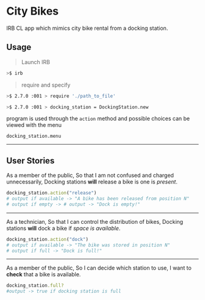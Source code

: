 # City Bikes

IRB CL app which mimics city bike rental from a docking station.

## Usage

>Launch IRB

```bash
>$ irb
```

>require and specify

```bash
>$ 2.7.0 :001 > require './path_to_file'

>$ 2.7.0 :001 > docking_station = DockingStation.new
```

program is used through the `action` method and possible choices can be viewed with the menu

`docking_station.menu`

---

## User Stories

As a member of the public,
So that I am not confused and charged unnecessarily,
Docking stations **will** release a bike is one is _present_.

```ruby
docking_station.action("release")
# output if available -> "A bike has been released from position N"
# output if empty -> # output -> "Dock is empty!"
```

---

As a technician,
So that I can control the distribution of bikes,
Docking stations **will** dock a bike if  _space is available_.

```ruby
docking_station.action("dock")
# output if available -> "The bike was stored in position N"
# output if full -> "Dock is full!"
```

---

As a member of the public,
So I can decide which station to use,
I want to **check** that a bike is available.

```ruby
docking_station.full?
#output -> true if docking station is full
```
